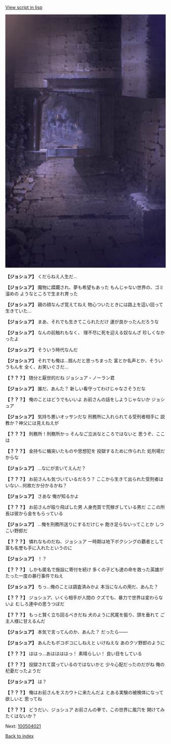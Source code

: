 [View script in lisp](../scripts/100504010.txt)

![006_jail.png](../images/backgrounds/006_jail.png)

**【ジョシュア】**
くだらねえ人生だ…

**【ジョシュア】**
魔物に蹂躙され、夢も希望もあった
もんじゃない世界の、ゴミ溜めの
ようなところで生まれ育った

**【ジョシュア】**
親の顔なんざ覚えてねえ
物心ついたときには路上を這い回って
生きていた…

**【ジョシュア】**
まあ、それでも生きてこられただけ
運が良かったんだろうな

**【ジョシュア】**
なんの前触れもなく、
理不尽に死を迎える奴なんざ
珍しくなかったよ

**【ジョシュア】**
そういう時代なんだ

**【ジョシュア】**
それでも俺は…掴んだと思っちまった
富とか名声とか、そういうもんを
全く、お笑いぐさだ…

**【？？？】**
随分と厭世的だね
ジョシュア・ノーラン君

**【ジョシュア】**
誰だ、あんた？
新しい看守ってわけじゃなさそうだな

**【？？？】**
俺のことはどうでもいいよ
お前さんの話をしようじゃないか
ジョシュア

**【ジョシュア】**
気持ち悪いオッサンだな
刑務所に入れられてる受刑者相手に
説教か？神父には見えねえが

**【？？？】**
刑務所！刑務所かっ
そんなご立派なところではないと
思うぞ、ここは

**【？？？】**
金持ちに楯突いたものや思想犯を
投獄するために作られた
処刑場だからな

**【ジョシュア】**
…なにが言いてえんだ？

**【？？？】**
お前さんも気づいているだろう？
ここから生きて出られた受刑者は
いない…何故だか分かるかね？

**【ジョシュア】**
さあな
俺が知るかよ

**【？？？】**
お前さんが殴り飛ばした男
人身売買で荒稼ぎしている男だ
ここの所長は彼から金をもらっている

**【ジョシュア】**
…俺を刑務所送りにするだけじゃ
飽き足らないってことか
しつこい野郎だ

**【？？？】**
憐れなものだね、ジョシュア
一時期は地下ボクシングの覇者として
富も名誉も手に入れたというのに

**【ジョシュア】**
！？

**【？？？】**
しかも匿名で施設に寄付を続け
多くの子ども達の命を救った英雄が
たった一度の暴行事件でねえ

**【ジョシュア】**
ちっ…俺のことは調査済みかよ
本当になんの用だ、あんた？

**【？？？】**
ジョシュア、いくら相手が人間の
クズでも、暴力で世界は変わらないよ
むしろ連中の思うつぼだ

**【？？？】**
もっと賢く立ち回るべきだね
犬のように尻尾を振り、頭を垂れて
ご主人様に甘えるんだ

**【ジョシュア】**
本気で言ってんのか、あんた？
だったら――

**【ジョシュア】**
あんたもボコボコにしねえと
いけねえな
あのクソ野郎のように

**【？？？】**
ははっ…あははははっ！
素晴らしい！
良い目をしている

**【？？？】**
投獄されて腐っているのではないかと
少々心配だったのだがね
俺の杞憂だったようだ

**【ジョシュア】**
は？

**【？？？】**
俺はお前さんをスカウトに来たんだよ
とある実験の被検体になって欲しいと
思ってね

**【？？？】**
どうだい、ジョシュア
お前さんの拳で、この世界に風穴を
開けてみたくはないか？

Next: [100504021](100504021.md)

[Back to index](index.md)
